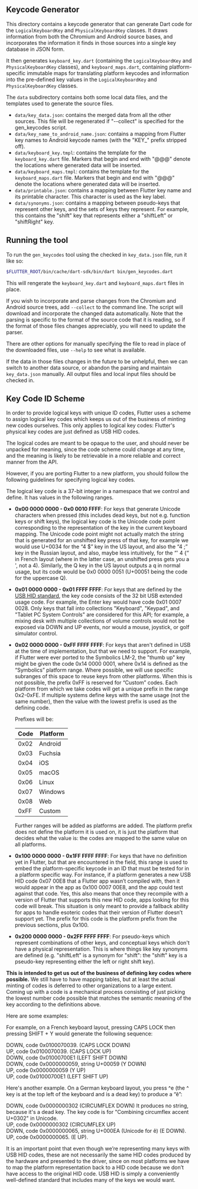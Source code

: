 ## Keycode Generator

This directory contains a keycode generator that can generate Dart code for
the `LogicalKeyboardKey` and `PhysicalKeyboardKey` classes. It draws information
from both the Chromium and Android source bases, and incorporates the
information it finds in those sources into a single key database in JSON form.

It then generates `keyboard_key.dart` (containing the `LogicalKeyboardKey` and
`PhysicalKeyboardKey` classes), and `keyboard_maps.dart`, containing
platform-specific immutable maps for translating platform keycodes and
information into the pre-defined key values in the `LogicalKeyboardKey` and
`PhysicalKeyboardKey` classes. 

The `data` subdirectory contains both some local data files, and the templates 
used to generate the source files.

 - `data/key_data.json`: contains the merged data from all the other sources.
    This file will be regenerated if "--collect" is specified for the
    gen_keycodes script.
 - `data/key_name_to_android_name.json`: contains a mapping from Flutter key
   names to Android keycode names (with the "KEY_" prefix stripped off).
 - `data/keyboard_key.tmpl`: contains the template for the `keyboard_key.dart`
   file. Markers that begin and end with "@@@" denote the locations where
   generated data will be inserted.
 - `data/keyboard_maps.tmpl`: contains the template for the `keyboard_maps.dart`
   file. Markers that begin and end with "@@@" denote the locations where
   generated data will be inserted.
 - `data/printable.json`: contains a mapping between Flutter key name and its
   printable character. This character is used as the key label.
 - `data/synonyms.json`: contains a mapping between pseudo-keys that represent
   other keys, and the sets of keys they represent. For example, this contains
   the "shift" key that represents either a "shiftLeft" or "shiftRight" key.
 
 ## Running the tool
 
To run the `gen_keycodes` tool using the checked in `key_data.json` file, run
it like so:

```bash
$FLUTTER_ROOT/bin/cache/dart-sdk/bin/dart bin/gen_keycodes.dart
```

This will rengerate the `keyboard_key.dart` and `keyboard_maps.dart` files in
place.

If you wish to incorporate and parse changes from the Chromium and Android
source trees, add `--collect` to the command line. The script will download and
incorporate the changed data automatically. Note that the parsing is specific to
the format of the source code that it is reading, so if the format of those
files changes appreciably, you will need to update the parser.

There are other options for manually specifying the file to read in place of the
downloaded files, use `--help` to see what is available.

If the data in those files changes in the future to be unhelpful, then we can
switch to another data source, or abandon the parsing and maintain
`key_data.json` manually. All output files and local input files should be
checked in.

## Key Code ID Scheme

In order to provide logical keys with unique ID codes, Flutter uses a scheme
to assign logical key codes which keeps us out of the business of minting new
codes ourselves. This only applies to logical key codes: Flutter's
physical key codes are just defined as USB HID codes.

The logical codes are meant to be opaque to the user, and should never be
unpacked for meaning, since the code scheme could change at any time, and the
meaning is likely to be retrievable in a more reliable and correct manner from
the API.

However, if you are porting Flutter to a new platform, you should follow the
following guidelines for specifying logical key codes.

The logical key code is a 37-bit integer in a namespace that we control and
define. It has values in the following ranges.

  - **0x00 0000 0000 - 0x0 0010 FFFF**: For keys that generate Unicode
    characters when pressed (this includes dead keys, but not e.g. function keys
    or shift keys), the logical key code is the Unicode code point corresponding
    to the representation of the key in the current keyboard mapping. The
    Unicode code point might not actually match the string that is generated for
    an unshifted key press of that key, for example we would use U+0034 for the
    “4 $” key in the US layout, and also the “4 ;” key in the Russian layout,
    and also, maybe less intuitively, for the “' 4 {“ in French layout (where in
    the latter case, an unshifted press gets you a ', not a 4). Similarly, the Q
    key in the US layout outputs a q in normal usage, but its code would be 0x0
    0000 0051 (U+00051 being the code for the uppercase Q).

  - **0x01 0000 0000 - 0x01 FFFF FFFF**: For keys that are defined by the [USB HID
    standard](https://www.usb.org/sites/default/files/documents/hut1_12v2.pdf),
    the key code consists of the 32 bit USB extended usage code. For
    example, the Enter key would have code 0x01 0007 0028. Only keys that fall
    into collections "Keyboard", "Keypad", and "Tablet PC System Controls" are
    considered for this API; for example, a mixing desk with multiple
    collections of volume controls would not be exposed via DOWN and UP events,
    nor would a mouse, joystick, or golf simulator control.

  - **0x02 0000 0000 - 0xFF FFFF FFFF**: For keys that aren't defined in USB at the
    time of implementation, but that we need to support. For example, if Flutter
    were ever ported to the Symbolics LM-2, the "thumb up" key might be given
    the code 0x14 0000 0001, where 0x14 is defined as the “Symbolics” platform
    range. Where possible, we will use specific subranges of this space to reuse
    keys from other platforms. When this is not possible, the prefix 0xFF is
    reserved for “Custom” codes. Each platform from which we take codes will get
    a unique prefix in the range 0x2-0xFE. If multiple systems define keys with
    the same usage (not the same number), then the value with the lowest prefix
    is used as the defining code.
 
    Prefixes will be:
    
    |Code|Platform|
    |----|--------|
    |0x02| Android|
    |0x03|Fuchsia |
    |0x04|iOS     |
    |0x05|macOS   |
    |0x06|Linux   |
    |0x07|Windows |
    |0x08|Web     |
    |0xFF|Custom  |

    Further ranges will be added as platforms are added. The platform prefix
    does not define the platform it is used on, it is just the platform that
    decides what the value is: the codes are mapped to the same value on all
    platforms.

  - **0x100 0000 0000 - 0x1FF FFFF FFFF**: For keys that have no definition yet in
    Flutter, but that are encountered in the field, this range is used to embed
    the platform-specific keycode in an ID that must be tested for in a platform
    specific way. For instance, if a platform generates a new USB HID code 0x07
    00E8 that a Flutter app wasn’t compiled with, then it would appear in the
    app as 0x100 0007 00E8, and the app could test against that code. Yes, this
    also means that once they recompile with a version of Flutter that supports
    this new HID code, apps looking for this code will break. This situation is
    only meant to provide a fallback ability for apps to handle esoteric codes
    that their version of Flutter doesn’t support yet. The prefix for this code
    is the platform prefix from the previous sections, plus 0x100.

  - **0x200 0000 0000 - 0x2FF FFFF FFFF**: For pseudo-keys which represent
    combinations of other keys, and conceptual keys which don't have a physical
    representation. This is where things like key synonyms are defined (e.g. 
    "shiftLeft" is a synonym for "shift": the "shift" key is a pseudo-key
    representing either the left or right shift key).


**This is intended to get us out of the business of defining key codes where
possible.** We still have to have mapping tables, but at least the actual minting
of codes is deferred to other organizations to a large extent. Coming up with a
code is a mechanical process consisting of just picking the lowest number code
possible that matches the semantic meaning of the key according to the
definitions above.

Here are some examples:

For example, on a French keyboard layout, pressing CAPS LOCK then pressing
SHIFT + Y would generate the following sequence:

DOWN, code 0x0100070039. (CAPS LOCK DOWN)<br>
UP, code 0x0100070039. (CAPS LOCK UP)<br>
DOWN, code 0x01000700E1 (LEFT SHIFT DOWN)<br>
DOWN, code 0x0000000059, string U+00059 (Y DOWN)<br>
UP, code 0x0000000059 (Y UP)<br>
UP, code 0x01000700E1 (LEFT SHIFT UP)<br>

Here's another example. On a German keyboard layout, you press ^e (the ^ key is
at the top left of the keyboard and is a dead key) to produce a “ê”:

DOWN, code 0x0000000302 (CIRCUMFLEX DOWN) It produces no string, because it's a dead
key. The key code is for "Combining circumflex accent U+0302" in Unicode.<br>
UP, code 0x0000000302 (CIRCUMFLEX UP)<br>
DOWN, code 0x0000000065, string U+000EA (Unicode for ê‬) (E DOWN).<br>
UP, code 0x0000000065. (E UP).<br>

It is an important point that even though we’re representing many keys with USB
HID codes, these are not necessarily the same HID codes produced by the hardware
and presented to the driver, since on most platforms we have to map the platform
representation back to a HID code because we don’t have access to the original
HID code. USB HID is simply a conveniently well-defined standard that includes
many of the keys we would want.
